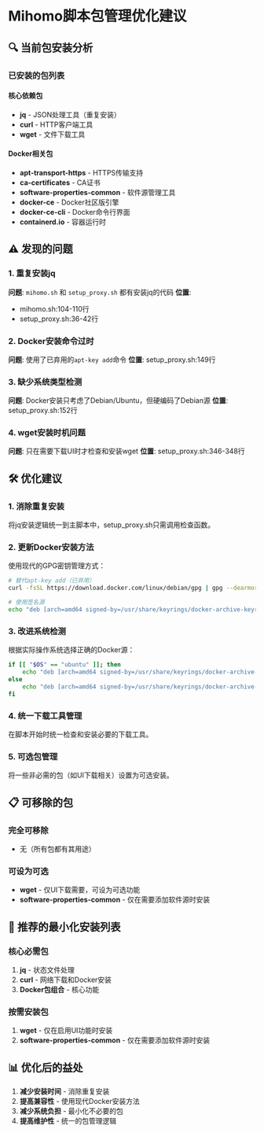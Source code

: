 # Mihomo脚本包管理优化建议

## 🔍 当前包安装分析

### 已安装的包列表

#### 核心依赖包
- **jq** - JSON处理工具（重复安装）
- **curl** - HTTP客户端工具
- **wget** - 文件下载工具

#### Docker相关包
- **apt-transport-https** - HTTPS传输支持
- **ca-certificates** - CA证书
- **software-properties-common** - 软件源管理工具
- **docker-ce** - Docker社区版引擎
- **docker-ce-cli** - Docker命令行界面
- **containerd.io** - 容器运行时

## ⚠️ 发现的问题

### 1. 重复安装jq
**问题**: `mihomo.sh` 和 `setup_proxy.sh` 都有安装jq的代码
**位置**: 
- mihomo.sh:104-110行
- setup_proxy.sh:36-42行

### 2. Docker安装命令过时
**问题**: 使用了已弃用的`apt-key add`命令
**位置**: setup_proxy.sh:149行

### 3. 缺少系统类型检测
**问题**: Docker安装只考虑了Debian/Ubuntu，但硬编码了Debian源
**位置**: setup_proxy.sh:152行

### 4. wget安装时机问题
**问题**: 只在需要下载UI时才检查和安装wget
**位置**: setup_proxy.sh:346-348行

## 🛠️ 优化建议

### 1. 消除重复安装
将jq安装逻辑统一到主脚本中，setup_proxy.sh只需调用检查函数。

### 2. 更新Docker安装方法
使用现代的GPG密钥管理方式：
```bash
# 替代apt-key add（已弃用）
curl -fsSL https://download.docker.com/linux/debian/gpg | gpg --dearmor -o /usr/share/keyrings/docker-archive-keyring.gpg

# 使用签名源
echo "deb [arch=amd64 signed-by=/usr/share/keyrings/docker-archive-keyring.gpg] https://download.docker.com/linux/debian $(lsb_release -cs) stable" > /etc/apt/sources.list.d/docker.list
```

### 3. 改进系统检测
根据实际操作系统选择正确的Docker源：
```bash
if [[ "$OS" == "ubuntu" ]]; then
    echo "deb [arch=amd64 signed-by=/usr/share/keyrings/docker-archive-keyring.gpg] https://download.docker.com/linux/ubuntu $(lsb_release -cs) stable"
else
    echo "deb [arch=amd64 signed-by=/usr/share/keyrings/docker-archive-keyring.gpg] https://download.docker.com/linux/debian $(lsb_release -cs) stable"
fi
```

### 4. 统一下载工具管理
在脚本开始时统一检查和安装必要的下载工具。

### 5. 可选包管理
将一些非必需的包（如UI下载相关）设置为可选安装。

## 📋 可移除的包

### 完全可移除
- 无（所有包都有其用途）

### 可设为可选
- **wget** - 仅UI下载需要，可设为可选功能
- **software-properties-common** - 仅在需要添加软件源时安装

## 🎯 推荐的最小化安装列表

### 核心必需包
1. **jq** - 状态文件处理
2. **curl** - 网络下载和Docker安装
3. **Docker包组合** - 核心功能

### 按需安装包
1. **wget** - 仅在启用UI功能时安装
2. **software-properties-common** - 仅在需要添加软件源时安装

## 📊 优化后的益处

1. **减少安装时间** - 消除重复安装
2. **提高兼容性** - 使用现代Docker安装方法
3. **减少系统负担** - 最小化不必要的包
4. **提高维护性** - 统一的包管理逻辑 